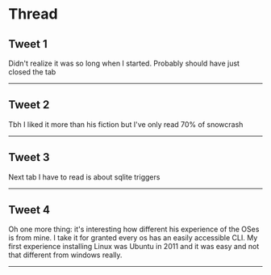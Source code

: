 # Thread

## Tweet 1

Didn't realize it was so long when I started. Probably should have just closed the tab

---

## Tweet 2

Tbh I liked it more than his fiction but I've only read 70% of snowcrash

---

## Tweet 3

Next tab I have to read is about sqlite triggers

---

## Tweet 4

Oh one more thing: it's interesting how different his experience of the OSes is from mine. I take it for granted every os has an easily accessible CLI. My first experience installing Linux was Ubuntu in 2011 and it was easy and not that different from windows really.

---

